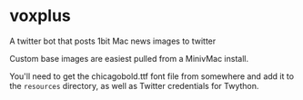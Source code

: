 # voxplus
A twitter bot that posts 1bit Mac news images to twitter

Custom base images are easiest pulled from a MinivMac install.

You'll need to get the chicagobold.ttf font file from somewhere and add it to the `resources` directory, as well as Twitter credentials for Twython.
